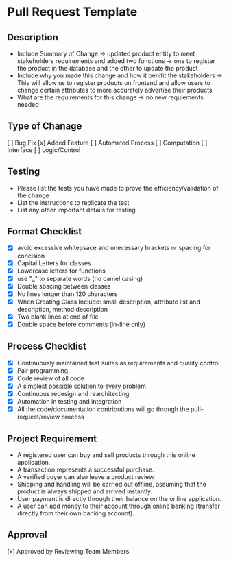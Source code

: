 # Pull Request Template

## Description
- Include Summary of Change -> updated product entity to meet stakeholders requirements and added two functions -> one to register the product in the database and the other to update the product
- Include why you made this change and how it benifit the stakeholders -> This will allow us to register products on frontend and allow users to change certain attributes to more accurately advertise their products
- What are the requirements for this change -> no new requiements needed


## Type of Chanage
[ ] Bug Fix
[x] Added Feature
[ ] Automated Process
[ ] Computation
[ ] Interface
[ ] Logic/Control

## Testing
- Please list the tests you have made to prove the efficiency/validation of the change
- List the instructions to replicate the test
- List any other important details for testing

## Format Checklist
- [x] avoid excessive whitepsace and unecessary brackets or spacing for concision
- [x] Capital Letters for classes 
- [x] Lowercase letters for functions
- [x] use "_" to separate words (no camel casing)
- [x] Double spacing between classes
- [x] No lines longer than 120 characters
- [x] When Creating Class Include: small description, attribute list and description, method description 
- [x] Two blank lines at end of file
- [x] Double space before comments (in-line only)

## Process Checklist
- [x] Continuously maintained test suites as requirements and quality control
- [x] Pair programming
- [x] Code review of all code
- [x] A simplest possible solution to every problem
- [x] Continuous redesign and rearchitecting
- [x] Automation in testing and integration
- [x] All the code/documentation contributions will go through the pull-request/review process

## Project Requirement
- A registered user can buy and sell products through this online application.
- A transaction represents a successful purchase.
- A verified buyer can also leave a product review.
- Shipping and handling will be carried out offline, assuming that the product is always shipped and arrived instantly.
- User payment is directly through their balance on the online application.
- A user can add money to their account through online banking (transfer directly from their own banking account).

## Approval 
[x] Approved by Reviewing Team Members